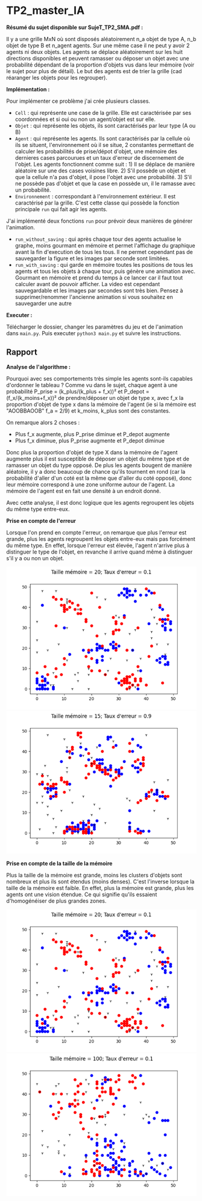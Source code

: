 # TP2_master_IA

**Résumé du sujet disponible sur SujeT_TP2_SMA.pdf :**

Il y a une grille MxN où sont disposés aléatoirement n_a objet de type A, n_b objet de type B et n_agent agents. Sur une même case il ne peut y avoir 2 agents ni deux objets. Les agents se déplace aléatoirement sur les huit directions disponibles et peuvent ramasser ou déposer un objet avec une probabilité dépendant de la proportion d'objets vus dans leur mémoire (voir le sujet pour plus de détail). Le but des agents est de trier la grille (cad réaranger les objets pour les regrouper).

**Implémentation :**

Pour implémenter ce problème j'ai crée plusieurs classes. 
- `Cell` : qui représente une case de la grille. Elle est caractérisée par ses coordonnées et si oui ou non un agent/objet est sur elle.
- `Objet` : qui représente les objets, ils sont caractérisés par leur type (A ou B)
- `Agent` : qui représente les agents. Ils sont caractérisés par la cellule où ils se situent, l'environnement où il se situe, 2 constantes permettant de calculer les probabilités de prise/dépot d'objet, une mémoire des dernieres cases parcourues et un taux d'erreur de discernement de l'objet. Les agents fonctionnent comme suit : 1) Il se déplace de manière aléatoire sur une des cases voisines libre. 2) S'il possède un objet et que la cellule n'a pas d'objet, il pose l'objet avec une probabilité. 3) S'il ne possède pas d'objet et que la case en possède un, il le ramasse avec un probabilité.
- `Environnement` : correspondant à l'environnement extérieur. Il est caractérisé par la grille. C'est cette classe qui possède la fonction principale `run` qui fait agir les agents. 

J'ai implémenté deux fonctions `run` pour prévoir deux manières de générer l'animation. 
- `run_without_saving` : qui après chaque tour des agents actualise le graphe, moins gourmant en mémoire et permet l'affichage du graphique avant la fin d'execution de tous les tous. Il ne permet cependant pas de sauvegarder la figure et les images par seconde sont limitées.
- `run_with_saving` : qui garde en mémoire toutes les positions de tous les agents et tous les objets à chaque tour, puis génère une animation avec. Gourmant en mémoire et prend du temps à ce lancer car il faut tout calculer avant de pouvoir afficher. La video est cependant sauvegardable et les images par secondes sont très bien. Pensez à supprimer/renommer l'ancienne animation si vous souhaitez en sauvegarder une autre

**Executer :**

Télécharger le dossier, changer les paramètres du jeu et de l'animation dans `main.py`. Puis executer `python3 main.py` et suivre les instructions.

## Rapport

**Analyse de l'algorithme :**

Pourquoi avec ses comportements très simple les agents sont-ils capables d'ordonner le tableau ?
Comme vu dans le sujet, chaque agent à une probabilité P_prise = (k_plus/(k_plus + f_x))² et P_depot = (f_x/(k_moins+f_x))² de prendre/déposer un objet de type x, avec f_x la proportion d'objet de type x dans la mémoire de l'agent (ie si la mémoire est "AOOBBAOOB" f_a = 2/9) et k_moins, k_plus sont des constantes.

On remarque alors 2 choses :
- Plus f_x augmente, plus P_prise diminue et P_depot augmente
- Plus f_x diminue, plus P_prise augmente et P_depot diminue

Donc plus la proportion d'objet de type X dans la mémoire de l'agent augmente plus il est susceptible de déposer un objet du même type et de ramasser un objet du type opposé. De plus les agents bougent de manière aléatoire, il y a donc beaucoup de chance qu'ils tournent en rond (car la probabilité d'aller d'un coté est la même que d'aller du coté opposé), donc leur mémoire correspond à une zone uniforme autour de l'agent. La mémoire de l'agent est en fait une densité à un endroit donné.

Avec cette analyse, il est donc logique que les agents regroupent les objets du même type entre-eux.

**Prise en compte de l'erreur**

Lorsque l'on prend en compte l'erreur, on remarque que plus l'erreur est grande, plus les agents regroupent les objets entre-eux mais pas forcément du même type. En effet, lorsque l'erreur est élevée, l'agent n'arrive plus à distinguer le type de l'objet, en revanche il arrive quand même à distinguer s'il y a ou non un objet.

![](image_rapport/erreur_faible.png?raw=true) ![](image_rapport/erreur_elevee.png?raw=true)

**Prise en compte de la taille de la mémoire**

Plus la taille de la mémoire est grande, moins les clusters d'objets sont nombreux et plus ils sont étendus (moins denses). C'est l'inverse lorsque la taille de la mémoire est faible. En effet, plus la mémoire est grande, plus les agents ont une vision étendue. Ce qui signifie qu'ils essaient d'homogénéiser de plus grandes zones.

![](image_rapport/erreur_faible.png?raw=true) ![](image_rapport/memoire_elevee.png?raw=true)
